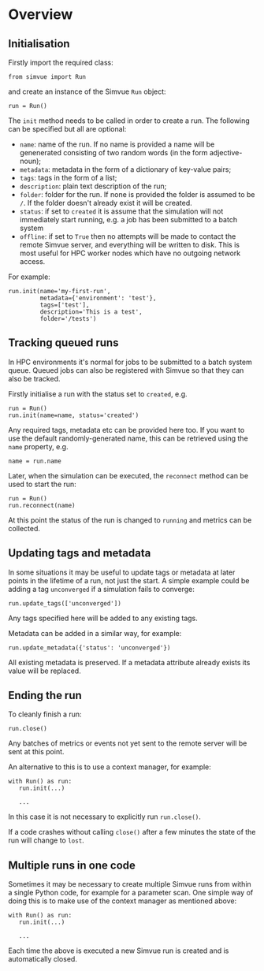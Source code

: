 # Overview

## Initialisation

Firstly import the required class:
```
from simvue import Run
```
and create an instance of the Simvue `Run` object:
```
run = Run()
```
The `init` method needs to be called in order to create a run. The following can be specified but all are optional:

 * `name`: name of the run. If no name is provided a name will be genenerated consisting of two random words (in the form adjective-noun);
 * `metadata`: metadata in the form of a dictionary of key-value pairs;
 * `tags`: tags in the form of a list;
 * `description`: plain text description of the run;
 * `folder`: folder for the run. If none is provided the folder is assumed to be `/`. If the folder doesn't already exist it will be created.
 * `status`: if set to `created` it is assume that the simulation will not immediately start running, e.g. a job has been submitted to a batch system
 * `offline`: if set to `True` then no attempts will be made to contact the remote Simvue server, and everything will be written to disk. This is most useful for HPC worker nodes which have no outgoing network access.

For example:
```
run.init(name='my-first-run',
         metadata={'environment': 'test'},
         tags=['test'],
         description='This is a test',
         folder='/tests')
```

## Tracking queued runs

In HPC environments it's normal for jobs to be submitted to a batch system queue. Queued jobs can also be registered with
Simvue so that they can also be tracked.

Firstly initialise a run with the status set to `created`, e.g.
```
run = Run()
run.init(name=name, status='created')
```
Any required tags, metadata etc can be provided here too. If you want to use the default randomly-generated name, this can be
retrieved using the `name` property, e.g.
```
name = run.name
```

Later, when the simulation can be executed, the `reconnect` method can be used to start the run:
```
run = Run()
run.reconnect(name)
```
At this point the status of the run is changed to `running` and metrics can be collected.

## Updating tags and metadata

In some situations it may be useful to update tags or metadata at later points in the lifetime of a run, not just the start. A simple example could be adding a tag `unconverged` if a simulation fails to converge:
```
run.update_tags(['unconverged'])
```
Any tags specified here will be added to any existing tags.

Metadata can be added in a similar way, for example:
```
run.update_metadata({'status': 'unconverged'})
```
All existing metadata is preserved. If a metadata attribute already exists its value will be replaced.


## Ending the run
To cleanly finish a run:
```
run.close()
```
Any batches of metrics or events not yet sent to the remote server will be sent at this point.

An alternative to this is to use a context manager, for example:
```
with Run() as run:
   run.init(...)

   ...
```
In this case it is not necessary to explicitly run `run.close()`.

If a code crashes without calling `close()` after a few minutes the state of the run will change to `lost`.

## Multiple runs in one code

Sometimes it may be necessary to create multiple Simvue runs from within a single Python code, for example for a parameter
scan. One simple way of doing this is to make use of the context manager as mentioned above:
```
with Run() as run:
   run.init(...)

   ...
```
Each time the above is executed a new Simvue run is created and is automatically closed.
